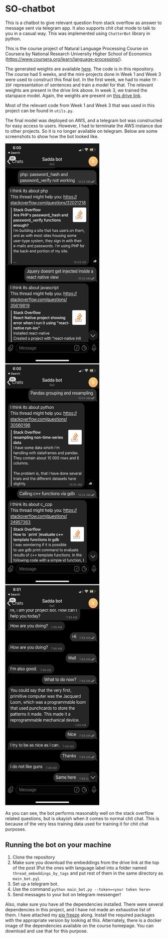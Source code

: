 # SO-chatbot
This is a chatbot to give relevant question from stack overflow as answer to message sent via telegram app. It also supports chit chat mode to talk to you in a casual way. This was implemented using `ChatterBot` library in python. 

This is the course project of Natural Language Processing Course on Coursera by National Research University Higher School of Economics (https://www.coursera.org/learn/language-processing/).


The generated weights are available [here](https://drive.google.com/drive/folders/1GV6d2-n4L6dO65n_6nrXAluG3wZRk0-h?usp=sharing). The code is in this repository. The course had 5 weeks, and the mini-projects done in Week 1 and Week 3 were used to construct this final bot. In the first week, we had to make `TF-IDF` representation of sentences and train a model for that. The relevant weights are present in the drive link above. In week 3, we trained the starspace model. Again, the weights are present on [this drive link](https://drive.google.com/drive/folders/1jKS1WxVQ0tj6S0SSJ39Ue9XnCdqTNTI1?usp=sharing).

Most of the relevant code from Week 1 and Week 3 that was used in this project can be found in `utils.py`.

The final model was deployed on AWS, and a telegram bot was constructed for easy access to users. However, I had to terminate the AWS instance due to other projects. So it is no longer available on telegram. Below are some screenshots to show how the bot looked like. 

<img src="Screenshots/so1.PNG" height="700" width="300">
<br>
<img src="Screenshots/so2.PNG" height="700" width="300">
<br>
<img src="Screenshots/so3.PNG" height="700" width="300">
<br>

As you can see, the bot performs reasonably well on the stack overflow related questions, but is okayish when it comes to normal chit chat. This is because of the very less training data used for training it for chit chat purposes.


## Running the bot on your machine
1. Clone the repository
2. Make sure you download the embeddings from the drive link at the top of the post (Put the ones with language label into a folder named `thread_embeddings_by_tags` and put rest of them in the same directory as `main_bot.py`). 
3. Set up a telegram bot. 
4. Use the command `python main_bot.py --token=<your token here>`
5. Send messages to your bot on telegram messenger!

Also, make sure you have all the dependencies installed. There were several dependencies in this project, and I have not made an exhaustive list of them. I have attached my [pip freeze](./files/pip_freeze.txt) along. Install the required packages with the appropriate version by looking at this. Alternately, there is a docker image of the dependencies available on the course homepage. You can download and use that for this purpose.  
